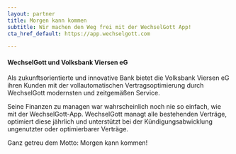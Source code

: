 ```yaml
---
layout: partner 
title: Morgen kann kommen 
subtitle: Wir machen den Weg frei mit der WechselGott App!
cta_href_default: https://app.wechselgott.com

---
```


#### WechselGott und Volksbank Viersen eG

Als zukunftsorientierte und innovative Bank bietet die Volksbank Viersen eG ihren Kunden mit der vollautomatischen
Vertragsoptimierung durch WechselGott modernsten und zeitgemäßen Service.

Seine Finanzen zu managen war wahrscheinlich noch nie so einfach, wie mit der WechselGott-App. WechselGott managt alle
bestehenden Verträge, optimiert diese jährlich und unterstützt bei der Kündigungsabwicklung ungenutzter oder
optimierbarer Verträge.

Ganz getreu dem Motto: Morgen kann kommen!


